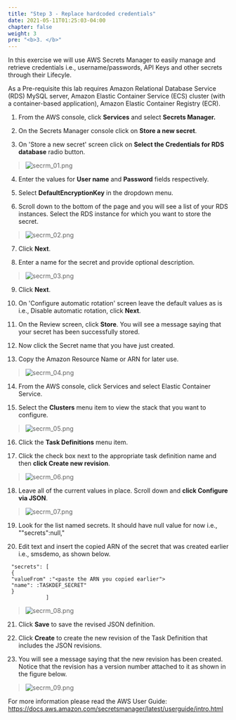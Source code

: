 ```yaml
---
title: "Step 3 - Replace hardcoded credentials"
date: 2021-05-11T01:25:03-04:00
chapter: false
weight: 3
pre: "<b>3. </b>"
---
```




In this exercise we will use AWS Secrets Manager to easily manage and retrieve credentials i.e., username/passwords, API Keys and other secrets through their Lifecyle.

As a Pre-requisite this lab requires Amazon Relational Database Service (RDS) MySQL server, Amazon Elastic Container Service (ECS) cluster (with a container-based application), Amazon Elastic Container Registry (ECR).

1.  From the AWS console, click **Services** and select **Secrets Manager.**
    
2.  On the Secrets Manager console click on **Store a new secret**.

3.  On 'Store a new secret' screen click on **Select the Credentials for RDS database** radio button.

> ![secrm_01.png](/Security/Quests/Simple_Security_Steps/Images/secrm_01.png)

4.  Enter the values for **User name** and **Password** fields respectively.
    
5.  Select **DefaultEncryptionKey** in the dropdown menu.

6.  Scroll down to the bottom of the page and you will see a list of your RDS instances. Select the RDS instance for which you want to store the secret.

> ![secrm_02.png](/Security/Quests/Simple_Security_Steps/Images/secrm_02.png)

7.  Click **Next**.

8.  Enter a name for the secret and provide optional description.

> ![secrm_03.png](/Security/Quests/Simple_Security_Steps/Images/secrm_03.png)

9.  Click **Next**.

10. On 'Configure automatic rotation' screen leave the default values as is i.e., Disable automatic rotation, click **Next**.
    
11. On the Review screen, click **Store**. You will see a message saying that your secret has been successfully stored.
    
12. Now click the Secret name that you have just created.

13. Copy the Amazon Resource Name or ARN for later use.

> ![secrm_04.png](/Security/Quests/Simple_Security_Steps/Images/secrm_04.png)

14. From the AWS console, click Services and select Elastic Container Service.
    
15. Select the **Clusters** menu item to view the stack that you want to configure.

> ![secrm_05.png](/Security/Quests/Simple_Security_Steps/Images/secrm_05.png)

16. Click the **Task Definitions** menu item.

17. Click the check box next to the appropriate task definition name and then **click Create new revision**.

> ![secrm_06.png](/Security/Quests/Simple_Security_Steps/Images/secrm_06.png)

18. Leave all of the current values in place. Scroll down and **click Configure via JSON**.

> ![secrm_07.png](/Security/Quests/Simple_Security_Steps/Images/secrm_07.png)

19. Look for the list named secrets. It should have null value for now i.e., ""secrets":null,"
    
20. Edit text and insert the copied ARN of the secret that was created earlier i.e., smsdemo, as shown below.


```
 "secrets": [
 {
 "valueFrom" :"<paste the ARN you copied earlier">
 "name": :TASKDEF_SECRET"
 }
			]
```

>![secrm_08.png](/Security/Quests/Simple_Security_Steps/Images/secrm_08.png)

21. Click **Save** to save the revised JSON definition.

22. Click **Create** to create the new revision of the Task Definition that includes the JSON revisions.
    
23. You will see a message saying that the new revision has been created. Notice that the revision has a version number attached to it as shown in the figure below.

> ![secrm_09.png](/Security/Quests/Simple_Security_Steps/Images/secrm_09.png)



For more information please read the AWS User Guide:
https://docs.aws.amazon.com/secretsmanager/latest/userguide/intro.html